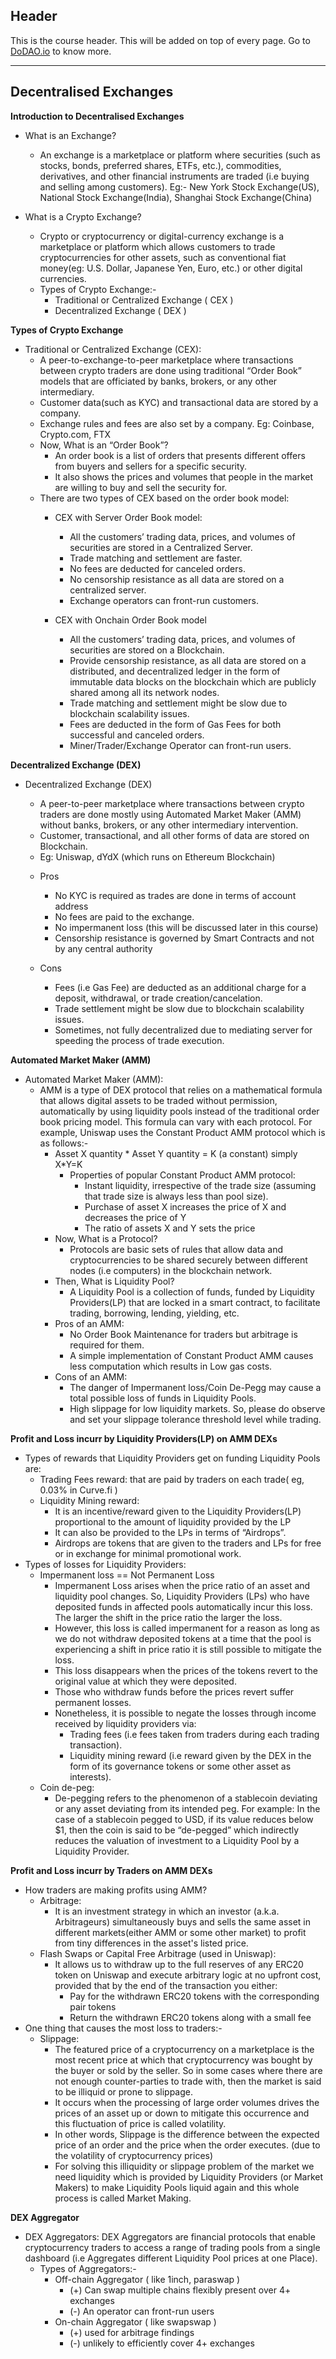 ## Header
This is the course header. This will be added on top of every page. Go to [DoDAO.io](https://www.dodao.io) to know more.

 ---
 
 ## Decentralised Exchanges
 
 **Introduction to Decentralised Exchanges**        
- What is an Exchange?
  * An exchange is a marketplace or platform where securities (such as stocks, bonds, preferred shares, ETFs, etc.), commodities, derivatives, and other financial instruments are traded (i.e buying and selling among customers). Eg:- New York Stock Exchange(US), National Stock Exchange(India), Shanghai Stock Exchange(China)

- What is a Crypto Exchange?
  * Crypto or cryptocurrency or digital-currency exchange is a marketplace or platform which allows customers to trade cryptocurrencies for other assets, such as conventional fiat money(eg: U.S. Dollar, Japanese Yen, Euro, etc.) or other digital currencies.
  * Types of Crypto Exchange:-
    * Traditional or Centralized Exchange ( CEX )
    * Decentralized Exchange ( DEX )
 
 **Types of Crypto Exchange**        
- Traditional or Centralized Exchange (CEX):
  * A peer-to-exchange-to-peer marketplace where transactions between crypto traders are done using traditional “Order Book” models that are officiated by banks, brokers, or any other intermediary.
  * Customer data(such as KYC) and transactional data are stored by a company.
  * Exchange rules and fees are also set by a company. Eg: Coinbase, Crypto.com, FTX
  * Now, What is an “Order Book”?
    * An order book is a list of orders that presents different offers from buyers and sellers for a specific security.
    * It also shows the prices and volumes that people in the market are willing to buy and sell the security for.
  * There are two types of CEX based on the order book model:
    - CEX with Server Order Book model:
      * All the customers’ trading data, prices, and volumes of securities are stored in a Centralized Server.
      * Trade matching and settlement are faster.
      * No fees are deducted for canceled orders.
      * No censorship resistance as all data are stored on a centralized server.
      * Exchange operators can front-run customers.

    - CEX with Onchain Order Book model
      * All the customers’ trading data, prices, and volumes of securities are stored on a Blockchain.
      * Provide censorship resistance, as all data are stored on a distributed, and decentralized ledger in the form of immutable data blocks on the blockchain which are publicly shared among all its network nodes.
      * Trade matching and settlement might be slow due to blockchain scalability issues.
      * Fees are deducted in the form of Gas Fees for both successful and canceled orders.
      * Miner/Trader/Exchange Operator can front-run users.
 
 **Decentralized Exchange (DEX)**        
- Decentralized Exchange (DEX)
  * A peer-to-peer marketplace where transactions between crypto traders are done mostly using Automated Market Maker (AMM) without banks, brokers, or any other intermediary intervention.
  * Customer, transactional, and all other forms of data are stored on Blockchain. 
  * Eg: Uniswap, dYdX (which runs on Ethereum Blockchain)

  - Pros
    * No KYC is required as trades are done in terms of account address 
    * No fees are paid to the exchange.
    * No impermanent loss (this will be discussed later in this course)
    * Censorship resistance is governed by Smart Contracts and not by any central authority

  - Cons
    * Fees (i.e Gas Fee) are deducted as an additional charge for a deposit, withdrawal, or trade creation/cancelation.
    * Trade settlement might be slow due to blockchain scalability issues. 
    * Sometimes, not fully decentralized due to mediating server for speeding the process of trade execution.
 
 **Automated Market Maker (AMM)**        
- Automated Market Maker (AMM):
  * AMM is a type of DEX protocol that relies on a mathematical formula that allows digital assets to be traded without permission, automatically by using liquidity pools instead of the traditional order book pricing model. This formula can vary with each protocol. For example, Uniswap uses the Constant Product AMM protocol which is as follows:-
    * Asset X quantity * Asset Y quantity = K (a constant)  simply  X*Y=K
      * Properties of popular Constant Product AMM protocol:
        * Instant liquidity, irrespective of the trade size (assuming that trade size is always less than pool size).
        * Purchase of asset X increases the price of X and decreases the price of Y
        * The ratio of assets X and Y sets the price
    * Now, What is a Protocol?
      * Protocols are basic sets of rules that allow data and cryptocurrencies to be shared securely between different nodes (i.e computers) in the blockchain network.
    * Then, What is Liquidity Pool?
      * A Liquidity Pool is a collection of funds, funded by Liquidity Providers(LP) that are locked in a smart contract, to facilitate trading, borrowing, lending, yielding, etc.
    - Pros of an AMM:
        * No Order Book Maintenance for traders but arbitrage is required for them.
        * A simple implementation of Constant Product AMM causes less computation which results in Low gas costs.
    - Cons of an AMM:
        * The danger of Impermanent loss/Coin De-Pegg may cause a total possible loss of funds in Liquidity Pools.
        * High slippage for low liquidity markets. So, please do observe and set your slippage tolerance threshold level while trading.
 
 **Profit and Loss incurr by Liquidity Providers(LP) on AMM DEXs**        
- Types of rewards that Liquidity Providers get on funding Liquidity Pools are:
  - Trading Fees reward: that are paid by traders on each trade( eg, 0.03% in Curve.fi )
  - Liquidity Mining reward:
    * It is an incentive/reward given to the Liquidity Providers(LP) proportional to the amount of liquidity provided by the LP
    * It can also be provided to the LPs in terms of “Airdrops”.
    * Airdrops are tokens that are given to the traders and LPs for free or in exchange for minimal promotional work.
- Types of losses for Liquidity Providers:
  - Impermanent loss == Not Permanent Loss
    * Impermanent Loss arises when the price ratio of an asset and liquidity pool changes. So, Liquidity Providers (LPs) who have deposited funds in affected pools automatically incur this loss. The larger the shift in the price ratio the larger the loss.
    * However, this loss is called impermanent for a reason as long as we do not withdraw deposited tokens at a time that the pool is experiencing a shift in price ratio it is still possible to mitigate the loss.
    * This loss disappears when the prices of the tokens revert to the original value at which they were deposited.
    * Those who withdraw funds before the prices revert suffer permanent losses.
    - Nonetheless, it is possible to negate the losses through income received by liquidity providers via:
      * Trading fees (i.e fees taken from traders during each trading transaction).
      * Liquidity mining reward (i.e reward given by the DEX in the form of its governance tokens or some other asset as interests).
  - Coin de-peg:
    * De-pegging refers to the phenomenon of a stablecoin deviating or any asset deviating from its intended peg. For example: In the case of a stablecoin pegged to USD, if its value reduces below $1, then the coin is said to be “de-pegged” which indirectly reduces the valuation of investment to a Liquidity Pool by a Liquidity Provider.
 
 **Profit and Loss incurr by Traders on AMM DEXs**        
* How traders are making profits using AMM?
  - Arbitrage:
    * It is an investment strategy in which an investor (a.k.a. Arbitrageurs) simultaneously buys and sells the same asset in different markets(either AMM or some other market) to profit from tiny differences in the asset's listed price.
  - Flash Swaps or Capital Free Arbitrage (used in Uniswap):
    * It allows us to withdraw up to the full reserves of any ERC20 token on Uniswap and execute arbitrary logic at no upfront cost, provided that by the end of the transaction you either:
      * Pay for the withdrawn ERC20 tokens with the corresponding pair tokens
      * Return the withdrawn ERC20 tokens along with a small fee
* One thing that causes the most loss to traders:-
  - Slippage:
    * The featured price of a cryptocurrency on a marketplace is the most recent price at which that cryptocurrency was bought by the buyer or sold by the seller. So in some cases where there are not enough counter-parties to trade with, then the market is said to be illiquid or prone to slippage.
    * It occurs when the processing of large order volumes drives the prices of an asset up or down to mitigate this occurrence and this fluctuation of price is called volatility.
    * In other words, Slippage is the difference between the expected price of an order and the price when the order executes. (due to the volatility of cryptocurrency prices)
    * For solving this illiquidity or slippage problem of the market we need liquidity which is provided by Liquidity Providers (or Market Makers) to make Liquidity Pools liquid again and this whole process is called Market Making.
      
 
 **DEX Aggregator**        
- DEX Aggregators:
  DEX Aggregators are financial protocols that enable cryptocurrency traders to access a range of trading pools from a single dashboard (i.e Aggregates different Liquidity Pool prices at one Place).
  - Types of Aggregators:-
    - Off-chain Aggregator ( like 1inch, paraswap )
      * (+) Can swap multiple chains flexibly present over 4+ exchanges
      * (-) An operator can front-run users
    - On-chain Aggregator ( like swapswap )
      * (+) used for arbitrage findings
      * (-) unlikely to efficiently cover 4+ exchanges
 
 
